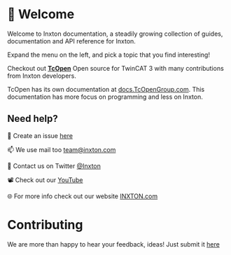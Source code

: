 # 👋  Welcome

Welcome to Inxton documentation, a steadily growing collection of guides, documentation and API reference for Inxton. 

Expand the menu on the left, and pick a topic that you find interesting!

Checkout out **[TcOpen](https://github.com/TcOpenGroup/TcOpen)** Open source for TwinCAT 3 with many contributions from Inxton developers.

TcOpen has its own documentation at [docs.TcOpenGroup.com](https://docs.tcopengroup.org/). This documentation has more focus on programming and less on Inxton.

## Need help?

🧪  Create an issue [here](https://github.com/Inxton/Feedback/issues/new/choose)

📫  We use mail too team@inxton.com

🐤  Contact us on Twitter [@Inxton](https://twitter.com/inxtonteam)

📽  Check out our [YouTube](https://www.youtube.com/channel/UCB3EcnWyLSsV5gqSt8PRDXA/featured)

🌐  For more info check out our website [INXTON.com](https://www.inxton.com/)

# Contributing

We are more than happy to hear your feedback, ideas!
Just submit it [here](https://github.com/Inxton/Feedback/issues/new/choose)  